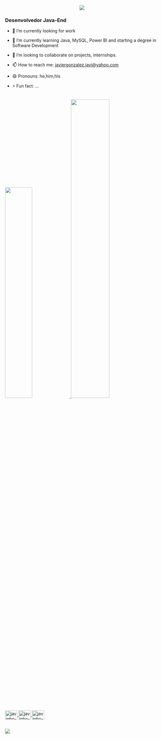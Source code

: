 
<h1 align="center">
    <img src="https://readme-typing-svg.herokuapp.com/?font=Righteous&size=35&center=true&vCenter=true&width=750&height=70&duration=4000&lines=Hello!+👋;+My+name+is+Javier+Andres+Gonzalez+Quintero+!+;" />
</h1>
<h3>Desenvolvedor Java-End </h3>



- 🔭 I’m currently looking for work
- 🌱 I’m currently learning Java, MySQL, Power BI and starting a degree in Software Development
- 👯 I’m looking to collaborate on projects, internships.
- 📫 How to reach me: javiergonzalez.javi@yahoo.com
- 😄 Pronouns: he,him,his
- ⚡ Fun fact: ...

  ##
  <div>
  <a href="https://github.com/javinho-gonzalez"> 
<img height="42%" src="https://github-readme-stats.vercel.app/api?username=javinho-gonzalez&show_icons=true&theme=white&include_all_commits=true&count_private=true"/>
  <img height="50%
" src="https://github-readme-stats.vercel.app/api/top-langs/?username=javinho-gonzalez&layout=compact&langs_count=16&theme=white"/>
</div>

##
<div style="display: inline_block"><br>
  <img align="center" alt="javinho-Java" height="30" width="40" src="https://cdn.jsdelivr.net/gh/devicons/devicon@latest/icons/java/java-original.svg">
  <img align="center" alt="javinho-MySQL" height="30" width="40" src="https://cdn.jsdelivr.net/gh/devicons/devicon@latest/icons/mysql/mysql-original.svg">
  <img align="center" alt="javinho-Eclipse" height="30" width="40" src="https://cdn.jsdelivr.net/gh/devicons/devicon@latest/icons/eclipse/eclipse-original-wordmark.svg"> 
</div>

##
<div>
 <a href="https://www.linkedin.com/in/javier-gonzalez-1a432896" target="_blank"><img src="https://img.shields.io/badge/-LinkedIn-%230077B5?style=for-the-badge&logo=linkedin&logoColor=white" target="_blank"></a>   
</div>

